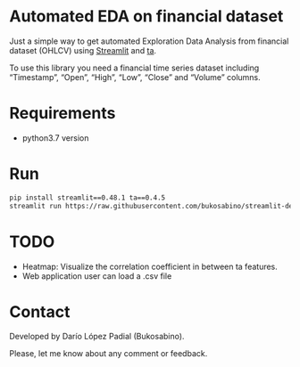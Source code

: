 # Automated EDA on financial dataset

Just a simple way to get automated Exploration Data Analysis from financial dataset (OHLCV) using [Streamlit](https://github.com/streamlit/streamlit) and [ta](github.com/bukosabino/ta).

To use this library you need a financial time series dataset including “Timestamp”, “Open”, “High”, “Low”, “Close” and “Volume” columns.


# Requirements

* python3.7 version


# Run

```sh
pip install streamlit==0.48.1 ta==0.4.5
streamlit run https://raw.githubusercontent.com/bukosabino/streamlit-demo-financial-eda/master/app.py
```


# TODO

* Heatmap: Visualize the correlation coefficient in between ta features.
* Web application user can load a .csv file


# Contact

Developed by Darío López Padial (Bukosabino).

Please, let me know about any comment or feedback.
